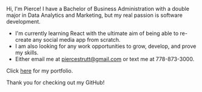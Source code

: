 Hi, I'm Pierce! I have a Bachelor of Business Administration with a double major in Data Analytics and Marketing, but my real passion is software development.
- I'm currently learning React with the ultimate aim of being able to re-create any social media app from scratch.
- I am also looking for any work opportunities to grow, develop, and prove my skills.
- Either email me at piercestrutt@gmail.com or text me at 778-873-3000.

Click [here](https://pierce-strutt.vercel.app/) for my portfolio.

Thank you for checking out my GitHub!
